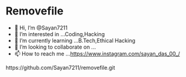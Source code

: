 # Removefile

- 👋 Hi, I’m @Sayan7211
- 👀 I’m interested in ...Coding,Hacking
- 🌱 I’m currently learning ...B.Tech,Ethical Hacking
- 💞️ I’m looking to collaborate on ...
- 📫 How to reach me ...https://www.instagram.com/sayan_das_00_/

<!---
Sayan7211/Sayan7211 is a ✨ special ✨ repository because its `README.md` (this file) appears on your GitHub profile.
You can click the Preview link to take a look at your changes.
--->https://github.com/Sayan7211/removefile.git
